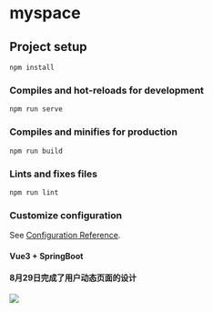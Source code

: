 # myspace

## Project setup
```
npm install
```

### Compiles and hot-reloads for development
```
npm run serve
```

### Compiles and minifies for production
```
npm run build
```

### Lints and fixes files
```
npm run lint
```

### Customize configuration
See [Configuration Reference](https://cli.vuejs.org/config/).


#### Vue3 + SpringBoot

#### 8月29日完成了用户动态页面的设计
![](https://img-blog.csdnimg.cn/32343b71f92e41debc58769d8729b508.png)